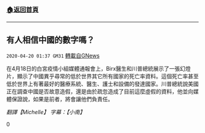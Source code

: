 ###  [:house:返回首頁](https://github.com/ourhimalayas/txt)
---

## 有人相信中國的數字嗎？
`2020-04-20 01:37 GM31` [轉載自GNews](https://gnews.org/zh-hant/178872/)

在4月18日的白宮疫情小組媒體通報會上，Birx醫生和川普總統展示了一張幻燈片，顯示了中國異乎尋常的低於世界其它所有國家的死亡率資料。這個死亡率甚至低於世界上有著最好的醫療系統、醫生、護士和設備的發達國家。川普總統說美國正在調查中國是否故意造假，還是由於疏忽造成了目前這麼虛假的資料，他並向媒體保證說，如果是前者，將會讓他們負責任。

*翻譯【Michelle】 字幕：【小南】*

0
